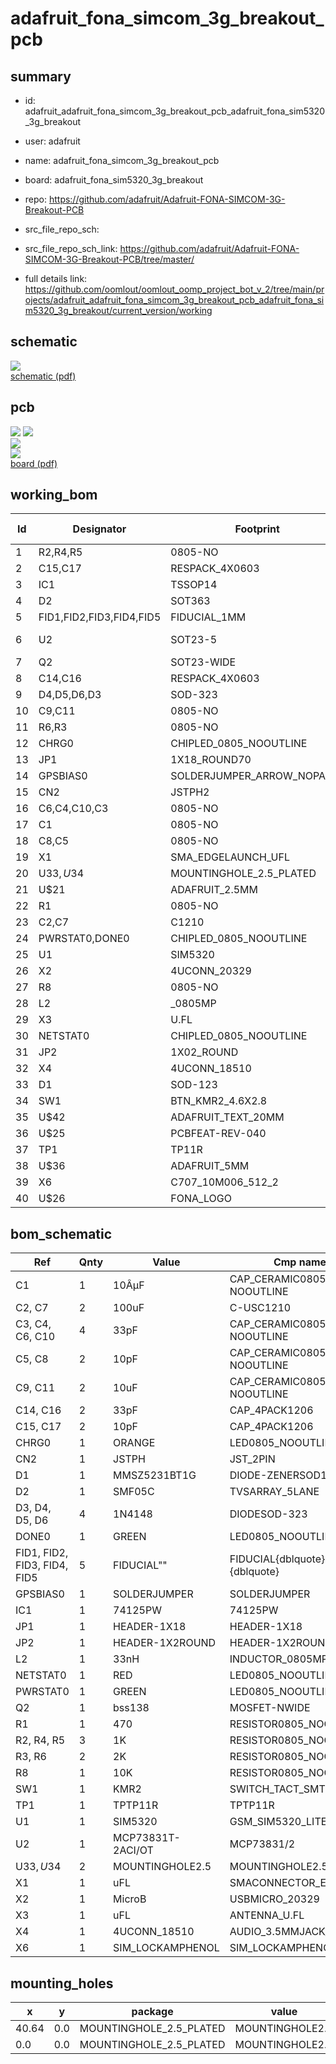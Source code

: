 # adafruit_fona_simcom_3g_breakout_pcb
 
## summary 
* id: adafruit_adafruit_fona_simcom_3g_breakout_pcb_adafruit_fona_sim5320_3g_breakout
* user: adafruit
* name: adafruit_fona_simcom_3g_breakout_pcb
* board: adafruit_fona_sim5320_3g_breakout
* repo: https://github.com/adafruit/Adafruit-FONA-SIMCOM-3G-Breakout-PCB



* src_file_repo_sch: 
* src_file_repo_sch_link: https://github.com/adafruit/Adafruit-FONA-SIMCOM-3G-Breakout-PCB/tree/master/
* full details link: https://github.com/oomlout/oomlout_oomp_project_bot_v_2/tree/main/projects/adafruit_adafruit_fona_simcom_3g_breakout_pcb_adafruit_fona_sim5320_3g_breakout/current_version/working  

## schematic  
![](working_schematic_600.png)  
[schematic (pdf)](working_schematic.pdf) 






















## pcb  
![](working_3d_600.png) 
![](working_3d_front_600.png)  
![](working_3d_back_600.png)  
![](working_600.png)  
[board (pdf)](working.pdf)  

## working_bom
| Id | Designator | Footprint | Quantity | Designation | Supplier and ref |  | None | 
| --- | --- | --- | --- | --- | --- | --- | --- | 
| 1 | R2,R4,R5 | 0805-NO | 3 | 1K |  |  | [''] | 
| 2 | C15,C17 | RESPACK_4X0603 | 2 | 10pF |  |  | [''] | 
| 3 | IC1 | TSSOP14 | 1 | 74VHCT125PW |  |  | [''] | 
| 4 | D2 | SOT363 | 1 | SMF05C |  |  | [''] | 
| 5 | FID1,FID2,FID3,FID4,FID5 | FIDUCIAL_1MM | 5 | FIDUCIAL" |  |  | [''] | 
| 6 | U2 | SOT23-5 | 1 | MCP73831T-2ACI/OT |  |  | [''] | 
| 7 | Q2 | SOT23-WIDE | 1 | bss138 |  |  | [''] | 
| 8 | C14,C16 | RESPACK_4X0603 | 2 | 33pF |  |  | [''] | 
| 9 | D4,D5,D6,D3 | SOD-323 | 4 | 1N4148 |  |  | [''] | 
| 10 | C9,C11 | 0805-NO | 2 | 10uF |  |  | [''] | 
| 11 | R6,R3 | 0805-NO | 2 | 2K |  |  | [''] | 
| 12 | CHRG0 | CHIPLED_0805_NOOUTLINE | 1 | ORANGE |  |  | [''] | 
| 13 | JP1 | 1X18_ROUND70 | 1 |  |  |  | [''] | 
| 14 | GPSBIAS0 | SOLDERJUMPER_ARROW_NOPASTE | 1 |  |  |  | [''] | 
| 15 | CN2 | JSTPH2 | 1 | JSTPH |  |  | [''] | 
| 16 | C6,C4,C10,C3 | 0805-NO | 4 | 33pF |  |  | [''] | 
| 17 | C1 | 0805-NO | 1 | 10ÂµF |  |  | [''] | 
| 18 | C8,C5 | 0805-NO | 2 | 10pF |  |  | [''] | 
| 19 | X1 | SMA_EDGELAUNCH_UFL | 1 | uFL |  |  | [''] | 
| 20 | U$33,U$34 | MOUNTINGHOLE_2.5_PLATED | 2 | MOUNTINGHOLE2.5 |  |  | [''] | 
| 21 | U$21 | ADAFRUIT_2.5MM | 1 |  |  |  | [''] | 
| 22 | R1 | 0805-NO | 1 | 470 |  |  | [''] | 
| 23 | C2,C7 | C1210 | 2 | 100uF |  |  | [''] | 
| 24 | PWRSTAT0,DONE0 | CHIPLED_0805_NOOUTLINE | 2 | GREEN |  |  | [''] | 
| 25 | U1 | SIM5320 | 1 | SIM5320 |  |  | [''] | 
| 26 | X2 | 4UCONN_20329 | 1 | MicroB |  |  | [''] | 
| 27 | R8 | 0805-NO | 1 | 10K |  |  | [''] | 
| 28 | L2 | _0805MP | 1 | 33nH |  |  | [''] | 
| 29 | X3 | U.FL | 1 | uFL |  |  | [''] | 
| 30 | NETSTAT0 | CHIPLED_0805_NOOUTLINE | 1 | RED |  |  | [''] | 
| 31 | JP2 | 1X02_ROUND | 1 |  |  |  | [''] | 
| 32 | X4 | 4UCONN_18510 | 1 | 4UCONN_18510 |  |  | [''] | 
| 33 | D1 | SOD-123 | 1 | MMSZ5231BT1G |  |  | [''] | 
| 34 | SW1 | BTN_KMR2_4.6X2.8 | 1 | KMR2 |  |  | [''] | 
| 35 | U$42 | ADAFRUIT_TEXT_20MM | 1 |  |  |  | [''] | 
| 36 | U$25 | PCBFEAT-REV-040 | 1 |  |  |  | [''] | 
| 37 | TP1 | TP11R | 1 | TPTP11R |  |  | [''] | 
| 38 | U$36 | ADAFRUIT_5MM | 1 |  |  |  | [''] | 
| 39 | X6 | C707_10M006_512_2 | 1 | SIM_LOCKAMPHENOL |  |  | [''] | 
| 40 | U$26 | FONA_LOGO | 1 |  |  |  | [''] | 


## bom_schematic
| Ref | Qnty | Value | Cmp name | Footprint | Description | Vendor | DNP | 
| --- | --- | --- | --- | --- | --- | --- | --- | 
| C1 | 1 | 10ÂµF | CAP_CERAMIC0805-NOOUTLINE | working:0805-NO |  |  |  | 
| C2, C7 | 2 | 100uF | C-USC1210 | working:C1210 |  |  |  | 
| C3, C4, C6, C10 | 4 | 33pF | CAP_CERAMIC0805-NOOUTLINE | working:0805-NO |  |  |  | 
| C5, C8 | 2 | 10pF | CAP_CERAMIC0805-NOOUTLINE | working:0805-NO |  |  |  | 
| C9, C11 | 2 | 10uF | CAP_CERAMIC0805-NOOUTLINE | working:0805-NO |  |  |  | 
| C14, C16 | 2 | 33pF | CAP_4PACK1206 | working:RESPACK_4X0603 |  |  |  | 
| C15, C17 | 2 | 10pF | CAP_4PACK1206 | working:RESPACK_4X0603 |  |  |  | 
| CHRG0 | 1 | ORANGE | LED0805_NOOUTLINE | working:CHIPLED_0805_NOOUTLINE |  |  |  | 
| CN2 | 1 | JSTPH | JST_2PIN | working:JSTPH2 |  |  |  | 
| D1 | 1 | MMSZ5231BT1G | DIODE-ZENERSOD123 | working:SOD-123 |  |  |  | 
| D2 | 1 | SMF05C | TVSARRAY_5LANE | working:SOT363 |  |  |  | 
| D3, D4, D5, D6 | 4 | 1N4148 | DIODESOD-323 | working:SOD-323 |  |  |  | 
| DONE0 | 1 | GREEN | LED0805_NOOUTLINE | working:CHIPLED_0805_NOOUTLINE |  |  |  | 
| FID1, FID2, FID3, FID4, FID5 | 5 | FIDUCIAL"" | FIDUCIAL{dblquote}{dblquote} | working:FIDUCIAL_1MM |  |  |  | 
| GPSBIAS0 | 1 | SOLDERJUMPER | SOLDERJUMPER | working:SOLDERJUMPER_ARROW_NOPASTE |  |  |  | 
| IC1 | 1 | 74125PW | 74125PW | working:TSSOP14 |  |  |  | 
| JP1 | 1 | HEADER-1X18 | HEADER-1X18 | working:1X18_ROUND70 |  |  |  | 
| JP2 | 1 | HEADER-1X2ROUND | HEADER-1X2ROUND | working:1X02_ROUND |  |  |  | 
| L2 | 1 | 33nH | INDUCTOR_0805MP | working:_0805MP |  |  |  | 
| NETSTAT0 | 1 | RED | LED0805_NOOUTLINE | working:CHIPLED_0805_NOOUTLINE |  |  |  | 
| PWRSTAT0 | 1 | GREEN | LED0805_NOOUTLINE | working:CHIPLED_0805_NOOUTLINE |  |  |  | 
| Q2 | 1 | bss138 | MOSFET-NWIDE | working:SOT23-WIDE |  |  |  | 
| R1 | 1 | 470 | RESISTOR0805_NOOUTLINE | working:0805-NO |  |  |  | 
| R2, R4, R5 | 3 | 1K | RESISTOR0805_NOOUTLINE | working:0805-NO |  |  |  | 
| R3, R6 | 2 | 2K | RESISTOR0805_NOOUTLINE | working:0805-NO |  |  |  | 
| R8 | 1 | 10K | RESISTOR0805_NOOUTLINE | working:0805-NO |  |  |  | 
| SW1 | 1 | KMR2 | SWITCH_TACT_SMT4.6X2.8 | working:BTN_KMR2_4.6X2.8 |  |  |  | 
| TP1 | 1 | TPTP11R | TPTP11R | working:TP11R |  |  |  | 
| U1 | 1 | SIM5320 | GSM_SIM5320_LITERAL | working:SIM5320 |  |  |  | 
| U2 | 1 | MCP73831T-2ACI/OT | MCP73831/2 | working:SOT23-5 |  |  |  | 
| U$33, U$34 | 2 | MOUNTINGHOLE2.5 | MOUNTINGHOLE2.5 | working:MOUNTINGHOLE_2.5_PLATED |  |  |  | 
| X1 | 1 | uFL | SMACONNECTOR_EDGE_UFL | working:SMA_EDGELAUNCH_UFL |  |  |  | 
| X2 | 1 | MicroB | USBMICRO_20329 | working:4UCONN_20329 |  |  |  | 
| X3 | 1 | uFL | ANTENNA_U.FL | working:U.FL |  |  |  | 
| X4 | 1 | 4UCONN_18510 | AUDIO_3.5MMJACK_4POL | working:4UCONN_18510 |  |  |  | 
| X6 | 1 | SIM_LOCKAMPHENOL | SIM_LOCKAMPHENOL | working:C707_10M006_512_2 |  |  |  | 


## mounting_holes
| x | y | package | value | ref | size | 
| --- | --- | --- | --- | --- | --- | 
| 40.64 | 0.0 | MOUNTINGHOLE_2.5_PLATED | MOUNTINGHOLE2.5 | U$33 | m3 | 
| 0.0 | 0.0 | MOUNTINGHOLE_2.5_PLATED | MOUNTINGHOLE2.5 | U$34 | m3 | 


